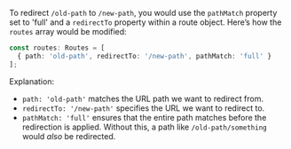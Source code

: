 To redirect `/old-path` to `/new-path`, you would use the `pathMatch` property set to 'full' and a `redirectTo` property within a route object. Here’s how the `routes` array would be modified:

```typescript
const routes: Routes = [
  { path: 'old-path', redirectTo: '/new-path', pathMatch: 'full' }
];
```

Explanation:

*   `path: 'old-path'` matches the URL path we want to redirect from.
*   `redirectTo: '/new-path'` specifies the URL we want to redirect to.
*   `pathMatch: 'full'` ensures that the entire path matches before the redirection is applied. Without this, a path like `/old-path/something` would *also* be redirected.